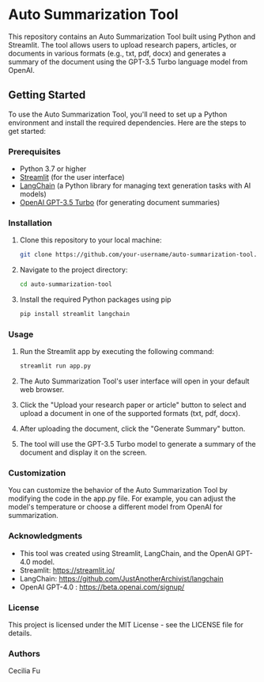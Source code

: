 # Auto Summarization Tool

This repository contains an Auto Summarization Tool built using Python and Streamlit. The tool allows users to upload research papers, articles, or documents in various formats (e.g., txt, pdf, docx) and generates a summary of the document using the GPT-3.5 Turbo language model from OpenAI.

## Getting Started

To use the Auto Summarization Tool, you'll need to set up a Python environment and install the required dependencies. Here are the steps to get started:

### Prerequisites

- Python 3.7 or higher
- [Streamlit](https://streamlit.io/) (for the user interface)
- [LangChain](https://github.com/JustAnotherArchivist/langchain) (a Python library for managing text generation tasks with AI models)
- [OpenAI GPT-3.5 Turbo](https://beta.openai.com/signup/) (for generating document summaries)

### Installation

1. Clone this repository to your local machine:
   ```bash
   git clone https://github.com/your-username/auto-summarization-tool.git
   ```
2. Navigate to the project directory:
    ```bash
   cd auto-summarization-tool
   ```
2. Install the required Python packages using pip
    ```bash
   pip install streamlit langchain
   ```

### Usage

1. Run the Streamlit app by executing the following command:
    ```bash
   streamlit run app.py
   ```
2. The Auto Summarization Tool's user interface will open in your default web browser.

3. Click the "Upload your research paper or article" button to select and upload a document in one of the supported formats (txt, pdf, docx).

4. After uploading the document, click the "Generate Summary" button.

5. The tool will use the GPT-3.5 Turbo model to generate a summary of the document and display it on the screen.

### Customization
You can customize the behavior of the Auto Summarization Tool by modifying the code in the app.py file. For example, you can adjust the model's temperature or choose a different model from OpenAI for summarization.

### Acknowledgments
- This tool was created using Streamlit, LangChain, and the OpenAI GPT-4.0  model.
- Streamlit: https://streamlit.io/
- LangChain: https://github.com/JustAnotherArchivist/langchain
- OpenAI GPT-4.0 : https://beta.openai.com/signup/

### License
This project is licensed under the MIT License - see the LICENSE file for details.

### Authors
Cecilia Fu

